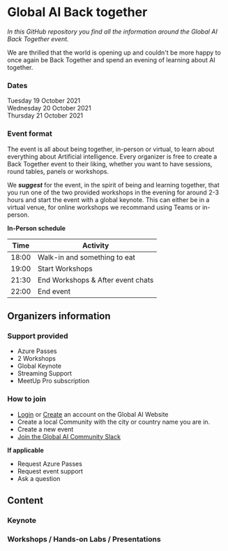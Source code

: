 # Global AI Back together

*In this GitHub repository you find all the information around the Global AI Back Together event.*

We are thrilled that the world is opening up and couldn't be more happy to once again be Back Together and spend an evening of learning about AI together.


### Dates
Tuesday 19 October 2021   
Wednesday 20 October 2021   
Thursday 21 October 2021

### Event format
The event is all about being together, in-person or virtual, to learn about everything about Artificial intelligence. Every organizer is free to create a Back Together event to their liking, whether you want to have sessions, round tables, panels or workshops. 

We ***suggest*** for the event, in the spirit of being and learning together, that you run one of the two provided workshops in the evening for around 2-3 hours and start the event with a global keynote. This can either be in a virtual venue, for online workshops we recommand using Teams or in-person.

**In-Person schedule**

| Time | Activity |
| -- | -- |
| 18:00 | Walk-in and something to eat
| 19:00 | Start Workshops 
| 21:30 | End Workshops & After event chats
| 22:00 | End event



## Organizers information

### Support provided
- Azure Passes
- 2 Workshops
- Global Keynote 
- Streaming Support
- MeetUp Pro subscription

### How to join
- [Login](https://globalai.community/login) or [Create](https://globalai.community/register) an account on the Global AI Website
- Create a local Community with the city or country name you are in.
- Create a new event
- [Join the Global AI Community Slack](https://join.slack.com/t/globalaicommunity/shared_invite/zt-vk629pxt-4zfKPcrGjx9fZ8~0OyEjCQ)

**If applicable**
- Request Azure Passes
- Request event support
- Ask a question

## Content

### Keynote

### Workshops / Hands-on Labs / Presentations
